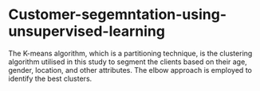 # Customer-segemntation-using-unsupervised-learning
The K-means algorithm, which is a partitioning technique, is the clustering algorithm utilised in this study to segment the clients based on their age, gender, location, and other attributes. The elbow approach is employed to identify the best clusters.
